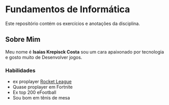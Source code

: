 # Fundamentos de Informática 
Este repositório contém os exercícios e anotações da disciplina.

## Sobre Mim 
Meu nome é **Isaias Krepisck Costa** sou um cara apaixonado por tecnologia e gosto muito de Desenvolver jogos.

### Habilidades
- ex proplayer [Rocket League](sobreisaias.html)
- Quase proplayer em Fortnite  
- Ex top 200 eFootball  
- Sou bom em tênis de mesa
